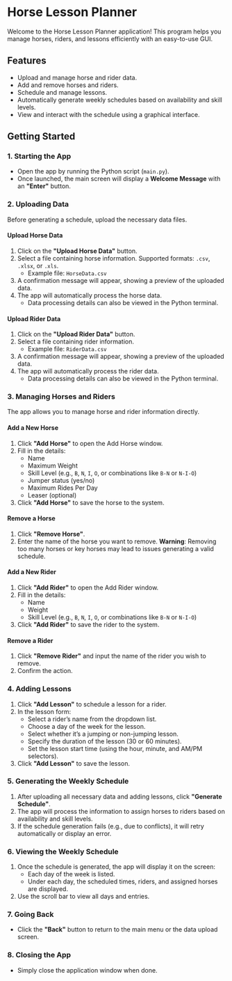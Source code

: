 # Horse Lesson Planner

Welcome to the Horse Lesson Planner application! This program helps you manage horses, riders, and lessons efficiently with an easy-to-use GUI.

## Features
- Upload and manage horse and rider data.
- Add and remove horses and riders.
- Schedule and manage lessons.
- Automatically generate weekly schedules based on availability and skill levels.
- View and interact with the schedule using a graphical interface.

## Getting Started

### 1. Starting the App
- Open the app by running the Python script (`main.py`).
- Once launched, the main screen will display a **Welcome Message** with an **"Enter"** button.

### 2. Uploading Data
Before generating a schedule, upload the necessary data files.

#### Upload Horse Data
1. Click on the **"Upload Horse Data"** button.
2. Select a file containing horse information. Supported formats: `.csv`, `.xlsx`, or `.xls`.
    - Example file: `HorseData.csv`
3. A confirmation message will appear, showing a preview of the uploaded data.
4. The app will automatically process the horse data.
    - Data processing details can also be viewed in the Python terminal.

#### Upload Rider Data
1. Click on the **"Upload Rider Data"** button.
2. Select a file containing rider information.
    - Example file: `RiderData.csv`
3. A confirmation message will appear, showing a preview of the uploaded data.
4. The app will automatically process the rider data.
    - Data processing details can also be viewed in the Python terminal.

### 3. Managing Horses and Riders
The app allows you to manage horse and rider information directly.

#### Add a New Horse
1. Click **"Add Horse"** to open the Add Horse window.
2. Fill in the details:
    - Name
    - Maximum Weight
    - Skill Level (e.g., `B`, `N`, `I`, `O`, or combinations like `B-N` or `N-I-O`)
    - Jumper status (yes/no)
    - Maximum Rides Per Day
    - Leaser (optional)
3. Click **"Add Horse"** to save the horse to the system.

#### Remove a Horse
1. Click **"Remove Horse"**.
2. Enter the name of the horse you want to remove.
**Warning**: Removing too many horses or key horses may lead to issues generating a valid schedule.

#### Add a New Rider
1. Click **"Add Rider"** to open the Add Rider window.
2. Fill in the details:
    - Name
    - Weight
    - Skill Level (e.g., `B`, `N`, `I`, `O`, or combinations like `B-N` or `N-I-O`)
3. Click **"Add Rider"** to save the rider to the system.

#### Remove a Rider
1. Click **"Remove Rider"** and input the name of the rider you wish to remove.
2. Confirm the action.

### 4. Adding Lessons
1. Click **"Add Lesson"** to schedule a lesson for a rider.
2. In the lesson form:
    - Select a rider’s name from the dropdown list.
    - Choose a day of the week for the lesson.
    - Select whether it’s a jumping or non-jumping lesson.
    - Specify the duration of the lesson (30 or 60 minutes).
    - Set the lesson start time (using the hour, minute, and AM/PM selectors).
3. Click **"Add Lesson"** to save the lesson.

### 5. Generating the Weekly Schedule
1. After uploading all necessary data and adding lessons, click **"Generate Schedule"**.
2. The app will process the information to assign horses to riders based on availability and skill levels.
3. If the schedule generation fails (e.g., due to conflicts), it will retry automatically or display an error.

### 6. Viewing the Weekly Schedule
1. Once the schedule is generated, the app will display it on the screen:
    - Each day of the week is listed.
    - Under each day, the scheduled times, riders, and assigned horses are displayed.
2. Use the scroll bar to view all days and entries.

### 7. Going Back
- Click the **"Back"** button to return to the main menu or the data upload screen.

### 8. Closing the App
- Simply close the application window when done.
